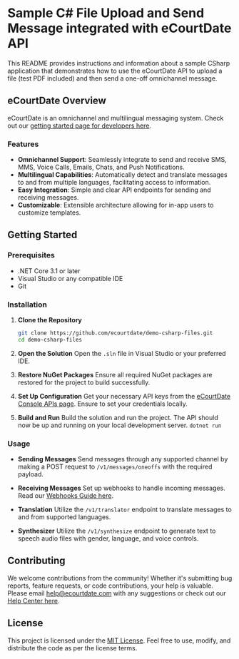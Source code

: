 # Sample C# File Upload and Send Message integrated with eCourtDate API

This README provides instructions and information about a sample CSharp application that demonstrates how to use the eCourtDate API to upload a file (test PDF included) and then send a one-off omnichannel message.

## eCourtDate Overview

eCourtDate is an omnichannel and multilingual messaging system. Check out our [getting started page for developers here](https://devs.ecourtdate.com).

### Features
- **Omnichannel Support**: Seamlessly integrate to send and receive SMS, MMS, Voice Calls, Emails, Chats, and Push Notifications.
- **Multilingual Capabilities**: Automatically detect and translate messages to and from multiple languages, facilitating access to information.
- **Easy Integration**: Simple and clear API endpoints for sending and receiving messages.
- **Customizable**: Extensible architecture allowing for in-app users to customize templates.

## Getting Started

### Prerequisites
- .NET Core 3.1 or later
- Visual Studio or any compatible IDE
- Git

### Installation

1. **Clone the Repository**
   ```bash
   git clone https://github.com/ecourtdate/demo-csharp-files.git
   cd demo-csharp-files
   ```

2. **Open the Solution**
   Open the `.sln` file in Visual Studio or your preferred IDE.

3. **Restore NuGet Packages**
   Ensure all required NuGet packages are restored for the project to build successfully.

4. **Set Up Configuration**
   Get your necessary API keys from the [eCourtDate Console APIs page](https://console.ecourtdate.com). Ensure to set your credentials locally.

5. **Build and Run**
   Build the solution and run the project. The API should now be up and running on your local development server. `dotnet run`

### Usage

- **Sending Messages**
  Send messages through any supported channel by making a POST request to `/v1/messages/oneoffs` with the required payload.

- **Receiving Messages**
  Set up webhooks to handle incoming messages. Read our [Webhooks Guide here](https://webhooks.ecourtdate.com).

- **Translation**
  Utilize the `/v1/translator` endpoint to translate messages to and from supported languages.

- **Synthesizer**
  Utilize the `/v1/synthesize` endpoint to generate text to speech audio files with gender, language, and voice controls.

## Contributing

We welcome contributions from the community! Whether it's submitting bug reports, feature requests, or code contributions, your help is valuable. Please email help@ecourtdate.com with any suggestions or check out our [Help Center here](https://help.ecourtdate.com).

## License

This project is licensed under the [MIT License](LICENSE). Feel free to use, modify, and distribute the code as per the license terms.